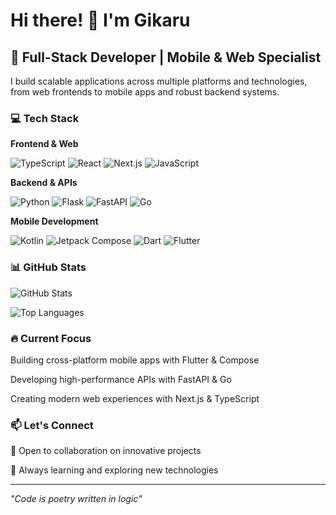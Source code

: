 # Hi there! 👋 I'm Gikaru

## 🚀 Full-Stack Developer | Mobile & Web Specialist

I build scalable applications across multiple platforms and technologies, from web frontends to mobile apps and robust backend systems.

### 💻 Tech Stack

**Frontend & Web**

![TypeScript](https://img.shields.io/badge/-TypeScript-3178C6?style=flat-square&logo=typescript&logoColor=white)
![React](https://img.shields.io/badge/-React-61DAFB?style=flat-square&logo=react&logoColor=black)
![Next.js](https://img.shields.io/badge/-Next.js-000000?style=flat-square&logo=next.js&logoColor=white)
![JavaScript](https://img.shields.io/badge/-JavaScript-F7DF1E?style=flat-square&logo=javascript&logoColor=black)

**Backend & APIs**

![Python](https://img.shields.io/badge/-Python-3776AB?style=flat-square&logo=python&logoColor=white)
![Flask](https://img.shields.io/badge/-Flask-000000?style=flat-square&logo=flask&logoColor=white)
![FastAPI](https://img.shields.io/badge/-FastAPI-009688?style=flat-square&logo=fastapi&logoColor=white)
![Go](https://img.shields.io/badge/-Go-00ADD8?style=flat-square&logo=go&logoColor=white)

**Mobile Development**

![Kotlin](https://img.shields.io/badge/-Kotlin-7F52FF?style=flat-square&logo=kotlin&logoColor=white)
![Jetpack Compose](https://img.shields.io/badge/-Compose-4285F4?style=flat-square&logo=jetpackcompose&logoColor=white)
![Dart](https://img.shields.io/badge/-Dart-0175C2?style=flat-square&logo=dart&logoColor=white)
![Flutter](https://img.shields.io/badge/-Flutter-02569B?style=flat-square&logo=flutter&logoColor=white)

### 📊 GitHub Stats

![GitHub Stats](https://github-readme-stats.vercel.app/api?username=I-GIKARU&show_icons=true&theme=dark&hide_border=true&cache_seconds=1)


![Top Languages](https://github-readme-stats.vercel.app/api/top-langs/?username=I-GIKARU&layout=compact&theme=dark&hide_border=true&langs_count=10&cache_seconds=1)

### 🔥 Current Focus

Building cross-platform mobile apps with Flutter & Compose

Developing high-performance APIs with FastAPI & Go

Creating modern web experiences with Next.js & TypeScript

### 📫 Let's Connect

💼 Open to collaboration on innovative projects

🌱 Always learning and exploring new technologies

---
*"Code is poetry written in logic"*
